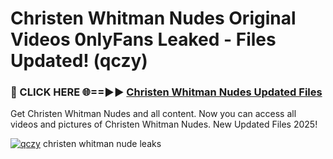 # Christen Whitman Nudes Original Videos 0nlyFans Leaked - Files Updated! (qczy)

<h3>🔴 CLICK HERE 🌐==►► <a href="https://tinyurl.com/4mcuefdz" rel="nofollow">Christen Whitman Nudes Updated Files</a></h3>

Get Christen Whitman Nudes and all content. Now you can access all videos and pictures of Christen Whitman Nudes. New Updated Files 2025!

[![qczy](https://i.imgur.com/StAQSOY.gif)](https://tinyurl.com/4mcuefdz)
christen whitman nude leaks